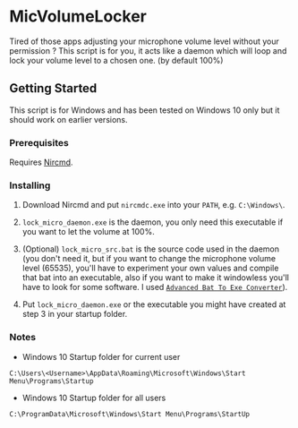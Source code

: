 # MicVolumeLocker

Tired of those apps adjusting your microphone volume level without your permission ?
This script is for you, it acts like a daemon
which will loop and lock your volume level to a chosen one. (by default 100%)

## Getting Started

This script is for Windows and has been tested on Windows 10 only but it should work on earlier versions.

### Prerequisites

Requires [Nircmd](https://www.nirsoft.net/utils/nircmd.html).

### Installing

1. Download Nircmd and put ``nircmdc.exe`` into your ``PATH``, e.g. ``C:\Windows\``.

2. ``lock_micro_daemon.exe`` is the daemon, you only need this executable if you want to let the volume at 100%.

3. (Optional) ``lock_micro_src.bat`` is the source code used in the daemon (you don't need it, but if you want to change the microphone volume level (65535), you'll have to experiment your own values and compile that bat into an executable, also if you want to make it windowless you'll have to look for some software. I used [``Advanced Bat To Exe Converter``](http://www.battoexeconverter.com/)).

4. Put ``lock_micro_daemon.exe`` or the executable you might have created at step 3 in your startup folder.

### Notes

* Windows 10 Startup folder for current user

```text
C:\Users\<Username>\AppData\Roaming\Microsoft\Windows\Start Menu\Programs\Startup
```

* Windows 10 Startup folder for all users

```text
C:\ProgramData\Microsoft\Windows\Start Menu\Programs\StartUp
```